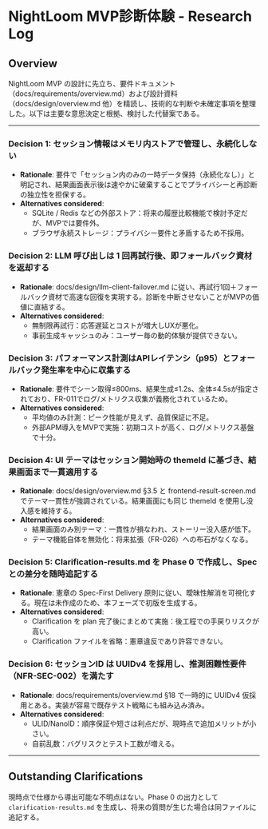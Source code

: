 # NightLoom MVP診断体験 - Research Log

## Overview
NightLoom MVP の設計に先立ち、要件ドキュメント（docs/requirements/overview.md）および設計資料（docs/design/overview.md 他）を精読し、技術的な判断や未確定事項を整理した。以下は主要な意思決定と根拠、検討した代替案である。

---

### Decision 1: セッション情報はメモリ内ストアで管理し、永続化しない
- **Rationale**: 要件で「セッション内のみの一時データ保持（永続化なし）」と明記され、結果画面表示後は速やかに破棄することでプライバシーと再診断の独立性を担保する。
- **Alternatives considered**:
  - SQLite / Redis などの外部ストア：将来の履歴比較機能で検討予定だが、MVPでは要件外。
  - ブラウザ永続ストレージ：プライバシー要件と矛盾するため不採用。

### Decision 2: LLM 呼び出しは 1 回再試行後、即フォールバック資材を返却する
- **Rationale**: docs/design/llm-client-failover.md に従い、再試行1回＋フォールバック資材で高速な回復を実現する。診断を中断させないことがMVPの価値に直結する。
- **Alternatives considered**:
  - 無制限再試行：応答遅延とコストが増大しUXが悪化。
  - 事前生成キャッシュのみ：ユーザー毎の動的体験が提供できない。

### Decision 3: パフォーマンス計測はAPIレイテンシ（p95）とフォールバック発生率を中心に収集する
- **Rationale**: 要件でシーン取得≤800ms、結果生成≤1.2s、全体≤4.5sが指定されており、FR-011でログ/メトリクス収集が義務化されているため。
- **Alternatives considered**:
  - 平均値のみ計測：ピーク性能が見えず、品質保証に不足。
  - 外部APM導入をMVPで実施：初期コストが高く、ログ/メトリクス基盤で十分。

### Decision 4: UI テーマはセッション開始時の themeId に基づき、結果画面まで一貫適用する
- **Rationale**: docs/design/overview.md §3.5 と frontend-result-screen.md でテーマ一貫性が強調されている。結果画面にも同じ themeId を使用し没入感を維持する。
- **Alternatives considered**:
  - 結果画面のみ別テーマ：一貫性が損なわれ、ストーリー没入感が低下。
  - テーマ機能自体を無効化：将来拡張（FR-026）への布石がなくなる。

### Decision 5: Clarification-results.md を Phase 0 で作成し、Spec との差分を随時追記する
- **Rationale**: 憲章の Spec-First Delivery 原則に従い、曖昧性解消を可視化する。現在は未作成のため、本フェーズで初版を生成する。
- **Alternatives considered**:
  - Clarification を plan 完了後にまとめて実施：後工程での手戻りリスクが高い。
  - Clarification ファイルを省略：憲章違反であり許容できない。

### Decision 6: セッションID は UUIDv4 を採用し、推測困難性要件（NFR-SEC-002）を満たす
- **Rationale**: docs/requirements/overview.md §18 で一時的に UUIDv4 仮採用とある。実装が容易で既存テスト戦略にも組み込み済み。
- **Alternatives considered**:
  - ULID/NanoID：順序保証や短さは利点だが、現時点で追加メリットが小さい。
  - 自前乱数：バグリスクとテスト工数が増える。

---

## Outstanding Clarifications
現時点で仕様から導出可能な不明点はない。Phase 0 の出力として `clarification-results.md` を生成し、将来の質問が生じた場合は同ファイルに追記する。
